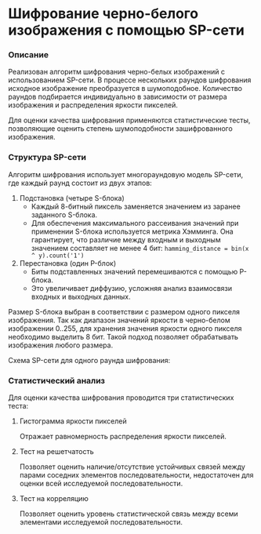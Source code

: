 # Шифрование черно-белого изображения с помощью SP-сети 

### Описание
Реализован алгоритм шифрования черно-белых изображений с использованием SP-сети. В процессе нескольких раундов шифрования исходное изображение преобразуется в шумоподобное. Количество раундов подбирается индивидуально в зависимости от размера изображения и распределения яркости пикселей. 

Для оценки качества шифрования применяются статистические тесты, позволяющие оценить степень шумоподобности зашифрованного изображения.
### Структура SP-сети
Алгоритм шифрования использует многораундовую модель SP-сети, где каждый раунд состоит из двух этапов:
1. Подстановка (четыре S-блока)
   - Каждый 8-битный пиксель заменяется значением из заранее заданного S-блока.
   - Для обеспечения максимального рассеивания значений при применении S-блока используется метрика Хэмминга. Она гарантирует, что различие между входным и выходным значением составляет не менее 4 бит:
`hamming_distance = bin(x ^ y).count('1')`
2. Перестановка (один P-блок)
   - Биты подставленных значений перемешиваются с помощью P-блока.
   - Это увеличивает диффузию, усложняя анализ взаимосвязи входных и выходных данных.

Размер S-блока выбран в соответствии с размером одного пикселя изображения. Так как диапазон значений яркости в черно-белом изображении 0..255, для хранения значения яркости одного пикселя необходимо выделить 8 бит. Такой подход позволяет обрабатывать изображения любого размера.

Схема SP-сети для одного раунда шифрования:

### Статистический анализ
Для оценки качества шифрования проводится три статистических теста:
 1. Гистограмма яркости пикселей
    
    Отражает равномерность распределения яркости пикселей.
 3. Тест на решетчатость
    
    Позволяет оценить наличие/отсутствие устойчивых связей между парами соседних элементов последовательности, недостаточен для оценки всей исследуемой последовательности.

 4. Тест на корреляцию

    Позволяет оценить уровень статистической связь между всеми элементами исследуемой последовательности.
